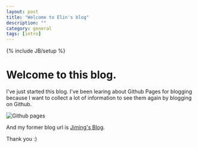 ```yaml
---
layout: post
title: "Welcome to Elin's blog"
description: ""
category: general
tags: [intro]
---
```

{% include JB/setup %}

# Welcome to this blog.


I've just started this blog. 
I've been learing about Github Pages for blogging because I want to collect a lot of information to see them again by blogging on Github.

![Github pages](http://moduslaborandi.net/wp-content/uploads/2015/05/github.pages.jpg)


And my former blog url is [Jiming's Blog](http://jiming.tistory.com/).

 

Thank you :)

